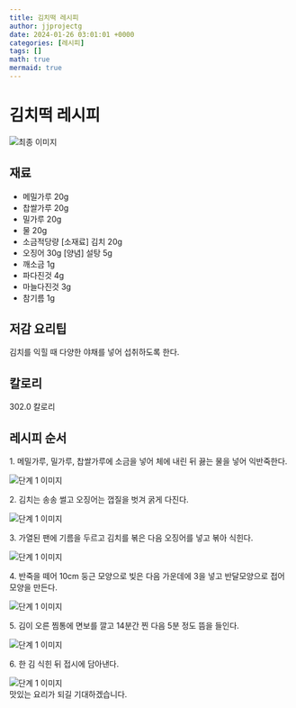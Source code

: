 ```yaml
---
title: 김치떡 레시피
author: jjprojectg
date: 2024-01-26 03:01:01 +0000
categories: [레시피]
tags: []
math: true
mermaid: true
---
```

<meta name="og:type" content="website"/>
<meta charset="UTF-8"/>
<div class="header">
  <h1>김치떡 레시피</h1>
</div>

<div class="container my-4">
  <div class="row">
    <div class="col-12 col-md-6">
      <div class="recipe-image">
        <img src="http://www.foodsafetykorea.go.kr/uploadimg/20141117/20141117053647_1416213407139.jpg" class="step-image" alt="최종 이미지"/>
      </div>
    </div>
    <div class="col-12 col-md-6">
      <div class="ingredients">
        <h2>재료</h2>
        <ul class="card">
          <li> 메밀가루 20g </li>
          <li>  찹쌀가루 20g </li>
          <li>  밀가루 20g </li>
          <li>  물 20g </li>
          <li>  소금적당량 [소재료] 김치 20g </li>
          <li>  오징어 30g [양념] 설탕 5g </li>
          <li>  깨소금 1g </li>
          <li>  파다진것 4g </li>
          <li>  마늘다진것 3g </li>
          <li>  참기름 1g </li>
</ul>
      </div>
    </div>
    <div class="col-12 col-md-6">
      <div class="ingredients">
        <h2>저감 요리팁</h2>
        <div class="card"> 
          <p>
            김치를 익힐 때 다양한 야채를 넣어 섭취하도록 한다.
          </p>
        </div>
      </div>
      <div class="ingredients">
        <h2>칼로리</h2>
        <div class="card"> 
          <p>
            302.0 칼로리
          </p>
        </div>
      </div>
    </div>
  </div>

  <h2 class="my-4">레시피 순서</h2>
  <div class="card recipe-card">
    <div class="card-body recipe-step">
      <p class="card-text step-description">1. 메밀가루, 밀가루, 찹쌀가루에 소금을 넣어 체에 내린 뒤 끓는 물을 넣어 익반죽한다.</p>
      <img src="http://www.foodsafetykorea.go.kr/uploadimg/cook/956-1.jpg" alt="단계 1 이미지" class="step-image"/>
    </div>
  </div>
  <div class="card recipe-card">
    <div class="card-body recipe-step">
      <p class="card-text step-description">2. 김치는 송송 썰고 오징어는 껍질을 벗겨 굵게 다진다.</p>
      <img src="http://www.foodsafetykorea.go.kr/uploadimg/cook/956-2.jpg" alt="단계 1 이미지" class="step-image"/>
    </div>
  </div>
  <div class="card recipe-card">
    <div class="card-body recipe-step">
      <p class="card-text step-description">3. 가열된 팬에 기름을 두르고 김치를 볶은 다음 오징어를 넣고 볶아 식힌다.</p>
      <img src="http://www.foodsafetykorea.go.kr/uploadimg/cook/956-3.jpg" alt="단계 1 이미지" class="step-image"/>
    </div>
  </div>
  <div class="card recipe-card">
    <div class="card-body recipe-step">
      <p class="card-text step-description">4. 반죽을 떼어 10cm 둥근 모양으로 빚은 다음 가운데에 3을 넣고 반달모양으로 접어 모양을 만든다.</p>
      <img src="http://www.foodsafetykorea.go.kr/uploadimg/cook/956-4.jpg" alt="단계 1 이미지" class="step-image"/>
    </div>
  </div>
  <div class="card recipe-card">
    <div class="card-body recipe-step">
      <p class="card-text step-description">5. 김이 오른 찜통에 면보를 깔고 14분간 찐 다음 5분 정도 뜸을 들인다.</p>
      <img src="http://www.foodsafetykorea.go.kr/uploadimg/cook/956-5.jpg" alt="단계 1 이미지" class="step-image"/>
    </div>
  </div>
  <div class="card recipe-card">
    <div class="card-body recipe-step">
      <p class="card-text step-description">6. 한 김 식힌 뒤 접시에 담아낸다.</p>
      <img src="http://www.foodsafetykorea.go.kr/uploadimg/cook/956-6.jpg" alt="단계 1 이미지" class="step-image"/>
    </div>
  </div>

</div>
맛있는 요리가 되길 기대하겠습니다.

